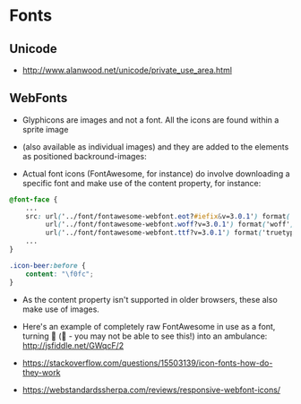 # Fonts

## Unicode

- <http://www.alanwood.net/unicode/private_use_area.html>

## WebFonts

- Glyphicons are images and not a font. All the icons are found within a sprite image
- (also available as individual images) and they are added to the elements as positioned backround-images:

- Actual font icons (FontAwesome, for instance) do involve downloading a specific font and make use
  of the content property, for instance:

```css
@font-face {
    ...
    src: url('../font/fontawesome-webfont.eot?#iefix&v=3.0.1') format('embedded-opentype'),
         url('../font/fontawesome-webfont.woff?v=3.0.1') format('woff'),
         url('../font/fontawesome-webfont.ttf?v=3.0.1') format('truetype');
    ...
}

.icon-beer:before {
    content: "\f0fc";
}
```

- As the content property isn't supported in older browsers, these also make use of images.

- Here's an example of completely raw FontAwesome in use as a font, turning &#xf0f9;
  ( - you may not be able to see this!) into an ambulance: <http://jsfiddle.net/GWqcF/2>

- <https://stackoverflow.com/questions/15503139/icon-fonts-how-do-they-work>
- <https://webstandardssherpa.com/reviews/responsive-webfont-icons/>
